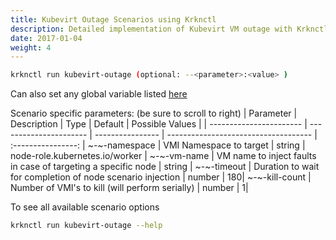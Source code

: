 ```yaml
---
title: Kubevirt Outage Scenarios using Krknctl
description: Detailed implementation of Kubevirt VM outage with Krknctl
date: 2017-01-04
weight: 4
---
```


```bash
krknctl run kubevirt-outage (optional: --<parameter>:<value> )
```

Can also set any global variable listed [here](../all-scenario-env-krknctl.md)


Scenario specific parameters:  (be sure to scroll to right)
| Parameter      | Description    | Type      |  Default | Possible Values | 
| ----------------------- | ----------------------    | ----------------  | ------------------------------------ | :----------------:  | 
~-~-namespace | VMI Namespace to target | string | node-role.kubernetes.io/worker | 
~-~-vm-name | VM name to inject faults in case of targeting a specific node | string | 
~-~-timeout | Duration to wait for completion of node scenario injection | number | 180| 
~-~-kill-count | Number of VMI's to kill (will perform serially) | number | 1| 

To see all available scenario options 
```bash
krknctl run kubevirt-outage --help 
```